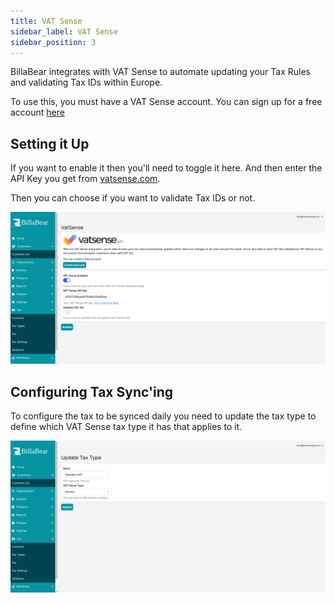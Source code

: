 ```yaml
---
title: VAT Sense
sidebar_label: VAT Sense
sidebar_position: 3
---
```

BillaBear integrates with VAT Sense to automate updating your Tax Rules and validating Tax IDs within Europe.

To use this, you must have a VAT Sense account. You can sign up for a free account [here](https://vatsense.com/signup?referral=BILLABEAR)

## Setting it Up

If you want to enable it then you'll need to toggle it here. And then enter the API Key you get from [vatsense.com](https://vatsense.com/signup?referral=BILLABEAR).

Then you can choose if you want to validate Tax IDs or not.

![Set it up](./vatsense_screenshots/1_setting_up.png)

## Configuring Tax Sync'ing

To configure the tax to be synced daily you need to update the tax type to define which VAT Sense tax type it has that applies to it.

![Set Tax Type](./vatsense_screenshots/2_setting_tax_sync.png)